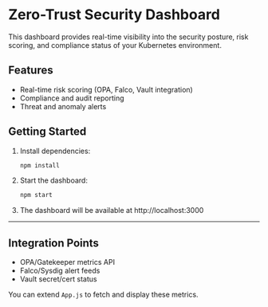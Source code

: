# Zero-Trust Security Dashboard

This dashboard provides real-time visibility into the security posture, risk scoring, and compliance status of your Kubernetes environment. 

## Features
- Real-time risk scoring (OPA, Falco, Vault integration)
- Compliance and audit reporting
- Threat and anomaly alerts

## Getting Started
1. Install dependencies:
   ```bash
   npm install
   ```
2. Start the dashboard:
   ```bash
   npm start
   ```
3. The dashboard will be available at http://localhost:3000

---

## Integration Points
- OPA/Gatekeeper metrics API
- Falco/Sysdig alert feeds
- Vault secret/cert status

You can extend `App.js` to fetch and display these metrics.
